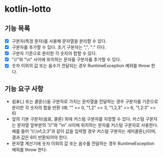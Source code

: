 # kotlin-lotto

## 기능 목록
- [x] 구분자(특정 문자)를 사용해 문자열을 분리할 수 있다.
- [x] 구분자를 추가할 수 있다. 초기 구분자는 ",", ":" 이다.
- [x] 구분자 기준으로 분리한 각 숫자의 합할 수 있다.
- [x] "//"와 "\n" 사이에 위치하는 문자를 구분자를 추가할 수 있다.
- [x] 숫자 이외의 값 또는 음수가 전달되는 경우 RuntimeException 예외를 throw 한다.

## 기능 요구 사항
* 쉼표(,) 또는 콜론(:)을 구분자로 가지는 문자열을 전달하는 경우 구분자를 기준으로 분리한 각 숫자의 합을 반환 (예: “” => 0, "1,2" => 3, "1,2,3" => 6, “1,2:3” => 6)
* 앞의 기본 구분자(쉼표, 콜론) 외에 커스텀 구분자를 지정할 수 있다. 커스텀 구분자는 문자열 앞부분의 “//”와 “\n” 사이에 위치하는 문자를 커스텀 구분자로 사용한다. 예를 들어 “//;\n1;2;3”과 같이 값을 입력할 경우 커스텀 구분자는 세미콜론(;)이며, 결과 값은 6이 반환되어야 한다.
* 문자열 계산기에 숫자 이외의 값 또는 음수를 전달하는 경우 RuntimeException 예외를 throw 한다.
